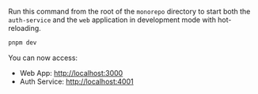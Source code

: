 Run this command from the root of the `monorepo` directory to start both the `auth-service` and the `web` application in development mode with hot-reloading.

```bash
pnpm dev
```

You can now access:
- Web App: [http://localhost:3000](http://localhost:3000)
- Auth Service: [http://localhost:4001](http://localhost:4001)
